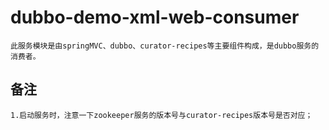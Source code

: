 # dubbo-demo-xml-web-consumer
    此服务模块是由springMVC、dubbo、curator-recipes等主要组件构成，是dubbo服务的消费者。
    
## 备注
    1.启动服务时，注意一下zookeeper服务的版本号与curator-recipes版本号是否对应；